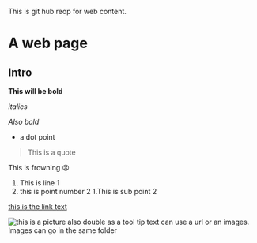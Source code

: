 
This is git hub reop for web content.



# A web page

## Intro

**This will be bold**

*italics*

_Also bold_

* a dot point

> This is a quote

This is frowning :frowning:

1. This is line 1
1. this is point number 2
  1.This is sub point 2



[this is the link text](www.google.com)


![this is a picture also double as a tool tip text]()
can use a url or an images. Images can go in the same folder


